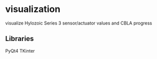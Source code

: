 # visualization
visualize Hylozoic Series 3 sensor/actuator values and CBLA progress

## Libraries
PyQt4
TKinter

